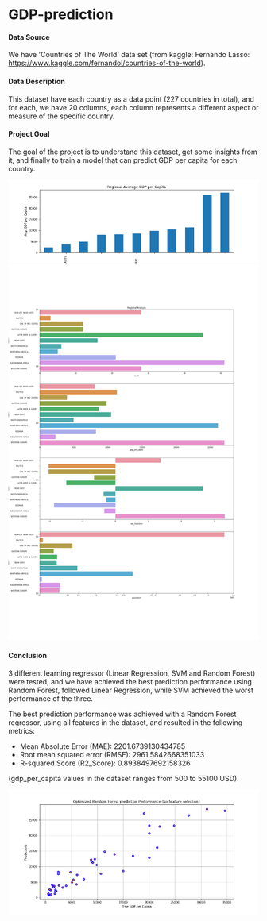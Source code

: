 # GDP-prediction

#### Data Source
We have 'Countries of The World' data set 
(from kaggle: Fernando Lasso: https://www.kaggle.com/fernandol/countries-of-the-world).

#### Data Description
This dataset have each country as a data point (227 countries in total), and for each, we have 20 columns, each column represents a different aspect or measure of the specific country. 

#### Project Goal
The goal of the project is to understand this dataset, get some insights from it, and finally to train a model that can predict GDP per capita for each country. 

![](/images/gdp-per-capita.png)
![](/images/regional-analysis.png)

#### Conclusion 
3 different learning regressor (Linear Regression, SVM and Random Forest) were tested, and we have achieved the best prediction performance using Random Forest, followed Linear Regression, while SVM achieved the worst performance of the three.

The best prediction performance was achieved with a Random Forest regressor, using all features in the dataset, and resulted in the following metrics:

* Mean Absolute Error (MAE): 2201.6739130434785
* Root mean squared error (RMSE): 2961.5842668351033
* R-squared Score (R2_Score): 0.8938497692158326

(gdp_per_capita values in the dataset ranges from 500 to 55100 USD).

![](/images/random-forest.png)
